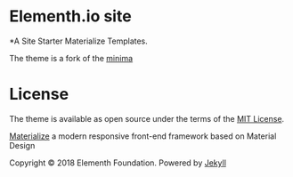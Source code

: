 # Elementh.io site

*A Site Starter Materialize Templates.

The theme is a fork of the [minima][1]


# License

The theme is available as open source under the terms of the [MIT License][2].

[Materialize][3] a  modern responsive front-end framework based on Material Design

Copyright © 2018 Elementh Foundation. Powered by <a href="http://jekyllrb.com">Jekyll</a>

[1]: https://github.com/jekyll/minima
[2]: https://opensource.org/licenses/MIT
[3]: http://materializecss.com/
